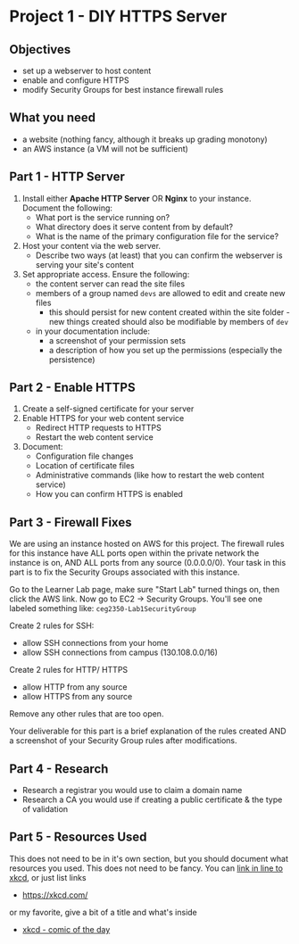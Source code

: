 # Project 1 - DIY HTTPS Server

## Objectives
- set up a webserver to host content
- enable and configure HTTPS
- modify Security Groups for best instance firewall rules

## What you need
- a website (nothing fancy, although it breaks up grading monotony)
- an AWS instance (a VM will not be sufficient)

## Part 1 - HTTP Server

1. Install either **Apache HTTP Server** OR **Nginx** to your instance.  Document the following:
    - What port is the service running on?
    - What directory does it serve content from by default?
    - What is the name of the primary configuration file for the service?
2. Host your content via the web server.  
    - Describe two ways (at least) that you can confirm the webserver is serving your site's content
3. Set appropriate access.  Ensure the following:
    - the content server can read the site files
    - members of a group named `devs` are allowed to edit and create new files
        - this should persist for new content created within the site folder - new things created should also be modifiable by members of `dev`
    - in your documentation include:
        - a screenshot of your permission sets
        - a description of how you set up the permissions (especially the persistence)

## Part 2 - Enable HTTPS 

1. Create a self-signed certificate for your server
2. Enable HTTPS for your web content service
    - Redirect HTTP requests to HTTPS
    - Restart the web content service
3. Document:
    - Configuration file changes
    - Location of certificate files
    - Administrative commands (like how to restart the web content service)
    - How you can confirm HTTPS is enabled

## Part 3 - Firewall Fixes

We are using an instance hosted on AWS for this project.  The firewall rules for this instance have ALL ports open within the private network the instance is on, AND ALL ports from any source  (0.0.0.0/0).  Your task in this part is to fix the Security Groups associated with this instance.  

Go to the Learner Lab page, make sure "Start Lab" turned things on, then click the AWS link.  Now go to EC2 -> Security Groups.  You'll see one labeled something like: `ceg2350-Lab1SecurityGroup`

Create 2 rules for SSH:
- allow SSH connections from your home
- allow SSH connections from campus (130.108.0.0/16)

Create 2 rules for HTTP/ HTTPS
- allow HTTP from any source
- allow HTTPS from any source

Remove any other rules that are too open.

Your deliverable for this part is a brief explanation of the rules created AND a screenshot of your Security Group rules after modifications.

## Part 4 - Research

- Research a registrar you would use to claim a domain name
- Research a CA you would use if creating a public certificate & the type of validation

## Part 5 - Resources Used

This does not need to be in it's own section, but you should document what resources you used.  This does not need to be fancy.  You can [link in line to xkcd](https://xkcd.com/), or just list links
- https://xkcd.com/

or my favorite, give a bit of a title and what's inside
- [xkcd - comic of the day](https://xkcd.com/)